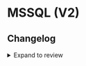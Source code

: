 # MSSQL (V2)

## Changelog

<details>
  <summary>Expand to review</summary>

| Version | Date       | Pull Request                                               | Subject                                                                                             |
|:--------|:-----------| :--------------------------------------------------------- | :-------------------------------------------------------------------------------------------------- |
| 0.1.0   | 2024-12-13 |    |                                                                  |

</details>